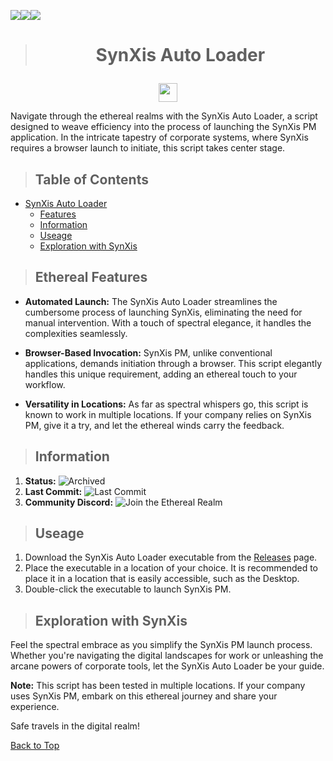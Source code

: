 <img src="https://img.shields.io/badge/Status-Archived-orange?style=plastic" /><img src="https://img.shields.io/github/last-commit/Ghostridr/SynXis?style=plastic" /><img src="https://dcbadge.vercel.app/api/shield/597996927375900682?style=plastic&theme=discord-inverted" />

> # <p align="center">SynXis Auto Loader</p>

<p align="center"><a href="https://skillicons.dev"><img height="30px" src="https://skillicons.dev/icons?i=vscode,github" /></a></p>

Navigate through the ethereal realms with the SynXis Auto Loader, a script designed to weave efficiency into the process of launching the SynXis PM application. In the intricate tapestry of corporate systems, where SynXis requires a browser launch to initiate, this script takes center stage.

> ## Table of Contents

- [SynXis Auto Loader](#synxis-auto-loader)
  - [Features](#ethereal-features)
  - [Information](#information)
  - [Useage](#useage)
  - [Exploration with SynXis](#exploration-with-synxis)

> ## Ethereal Features

- **Automated Launch:** The SynXis Auto Loader streamlines the cumbersome process of launching SynXis, eliminating the need for manual intervention. With a touch of spectral elegance, it handles the complexities seamlessly.
  
- **Browser-Based Invocation:** SynXis PM, unlike conventional applications, demands initiation through a browser. This script elegantly handles this unique requirement, adding an ethereal touch to your workflow.

- **Versatility in Locations:** As far as spectral whispers go, this script is known to work in multiple locations. If your company relies on SynXis PM, give it a try, and let the ethereal winds carry the feedback.

> ## Information

1. **Status:** ![Archived](https://img.shields.io/badge/Status-Archived-orange?style=plastic)
2. **Last Commit:** ![Last Commit](https://img.shields.io/github/last-commit/Ghostridr/SynXis?style=plastic)
3. **Community Discord:** ![Join the Ethereal Realm](https://dcbadge.vercel.app/api/shield/597996927375900682?style=plastic&theme=discord-inverted)

> ## Useage

1. Download the SynXis Auto Loader executable from the [Releases](https://github.com/Ghost-Hackers-Archive/SynXis-Autoloader/releases) page.
2. Place the executable in a location of your choice. It is recommended to place it in a location that is easily accessible, such as the Desktop.
3. Double-click the executable to launch SynXis PM.

> ## Exploration with SynXis

Feel the spectral embrace as you simplify the SynXis PM launch process. Whether you're navigating the digital landscapes for work or unleashing the arcane powers of corporate tools, let the SynXis Auto Loader be your guide.

**Note:** This script has been tested in multiple locations. If your company uses SynXis PM, embark on this ethereal journey and share your experience.

Safe travels in the digital realm!

[Back to Top](#synxis-auto-loader)
